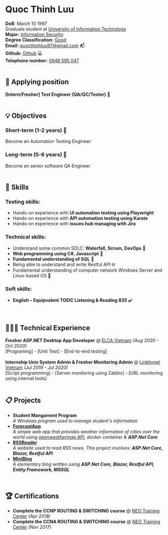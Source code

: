
# Quoc Thinh Luu

**DoB**: March 10 1997<br>
Graduate student at [University of Information Technology](https://www.uit.edu.vn/)<br>
**Major:** [Information Security](https://dictionary.cambridge.org/vi/dictionary/english/information)<br> 
**Degree Classification:** [Good](https://dictionary.cambridge.org/vi/dictionary/english/good)<br>
**Email:** [quocthinhluu97@gmail.com](mailto:quocthinhluu97@gmail.com) 📬 <br> 
**Github:** [Github](https://github.com/quocthinhluu97/) 💻 <br>
**Telephone number:** [0948 595 047](https://dictionary.cambridge.org/vi/dictionary/english/good) <br>
<br>

## 💎 Applying position
**[Intern/Fresher] Test Engineer (QA/QC/Tester)** 📛 <br>
<br>

## 💡 Objectives
### Short-term (1-2 years) 🗼
Become an Automation Testing Engineer<br>
### Long-term (5-6 years) 🚢
Become an senior software QA Engineer<br>
<br>

## 💬 Skills
### Testing skills:
- Hands-on experience with **UI automation testing using Playwright**<br>
- Hands-on experience with **API automation testing using Karate**<br>
- Hands-on experience with **issues hub managing with Jira**<br>
### Technical skills:
- Understand some common SDLC: **Waterfall, Scrum, DevOps** 🏢 <br>
- **Web programming using C#, Javascript** 🚀<br>
- **Fundamental understanding of SQL** 🚅 <br>
- Being able to understand and write Restful API 🌐 <br>
- Fundamental understanding of computer network Windows Server and Linux-based OS 🐧 <br>
### Soft skills:
- **English – Equipvalent TOEIC Listening & Reading 835** ✔️<br>

<br>

## 👩🏼‍💻 Technical Experience

**Fresher ASP.NET Desktop App Developer** @ [ELCA Vietnam](https://www.elca.vn/en/about-us) _(Aug 2020 - Oct 2020)_ <br>
[Programing] - [Unit Test] - [End-to-end testing]<br>
<br>
**Internship Unix System Admin & Fresher Monitoring Admin** @ [Linkbynet Vietnam](https://www.linkbynet.com/) _(Jul 2019 - Jul 2020)_ <br>
[Script programming] - [Server monitoring using Zabbix] - [URL monitoring using internal tools]<br>
<br>

## 📋 Projects
- **Student Mangament Program** <br>
_A Windows program used to manage student's information_<br>
- **[ForecastApp](https://github.com/quocthinhluu97/ForecastApp)**<br>
_A simple web app that provides weather information of cities over the world using [openweathermap API](https://openweathermap.org/api), docker container & **ASP.Net Core**_<br>
- **[RSSReader](https://github.com/quocthinhluu97/RSSReader)**<br>
_A website used to read RSS news. This project involves: **ASP.Net Core, Blazor, Restful API**_<br>
- **[MiniBlog](https://github.com/quocthinhluu97/MiniBlog)**<br>
_A elementary blog written using **ASP.Net Core, Blazor, Restful API, Entity Framework, MSSQL**_<br>

<br>

## 🏆 Certifications

- **Complete the CCNP ROUTING & SWITCHING course** @ [NEO Training Center](https://neo.edu.vn/) _(Apr 2018)_ <br>
- **Complete the CCNA ROUTING & SWITCHING course** @ [NEO Training Center](https://neo.edu.vn/) _(Nov 2017)_ <br>
